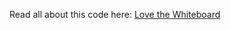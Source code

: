 Read all about this code here: [Love the Whiteboard](https://shutdownhook.com/2021/07/19/love-the-whiteboard/)
